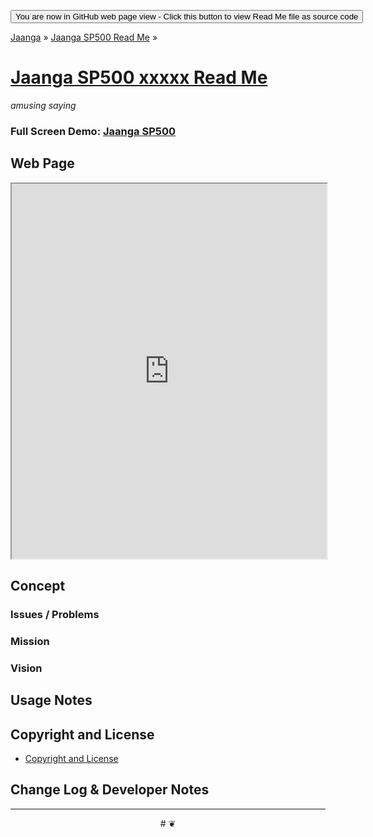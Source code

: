 
<span style=display:none; >[You are now in a GitHub source code view - click this button to view this read me file as a web page]( https://jaanga.github.io/sp500/XXXXX/ "View file as a web page." ) </span>
<div><input type=button value='You are now in GitHub web page view - Click this button to view Read Me file as source code' onclick=window.location.href='https://github.com/jaanga/sp500/XXXXX/'; /></div>

[Jaanga]( https://jaanga.github.io/ ) &raquo; [Jaanga SP500 Read Me]( https://jaanga.github.io/sp500/index.html ) &raquo;

[Jaanga SP500 xxxxx  Read Me]( index.html )
===
_amusing saying_


### Full Screen Demo: [Jaanga SP500 ]( https://jaanga.github.io/sp500/ )



## Web Page

<iframe src="https://jaanga.github.io/sp500/XXXXX/index.html" width=100% height=600px ></iframe>



## Concept



### Issues / Problems



### Mission
<!-- a statement of a rationale, applicable now as well as in the future -->




### Vision
<!--  a descriptive picture of a desired future state -->


## Usage Notes



## Copyright and License

* [Copyright and License]( https://jaanga.github.io/#https://jaanga.github.io/jaanga-copyright-and-mit-license.md )


## Change Log & Developer Notes




***

<center title="dingbat" >
# <a href=javascript:window.scrollTo(0,0); style=text-decoration:none; >❦</a>
</center>


